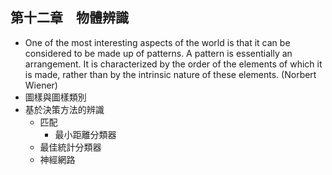 ## 第十二章　物體辨識
- One of the most interesting aspects of the world is that it can be considered to be made up of patterns. A pattern is essentially an arrangement. It is characterized by the order of the elements of which it is made, rather than by the intrinsic nature of these elements. (Norbert Wiener)
- 圖樣與圖樣類別
- 基於決策方法的辨識
	- 匹配
		- 最小距離分類器
	- 最佳統計分類器
	- 神經網路